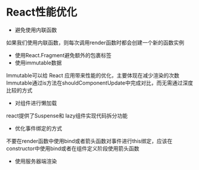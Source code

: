 # React性能优化

- 避免使用内联函数

如果我们使用内联函数，则每次调用render函数时都会创建一个新的函数实例

- 使用React.Fragment避免额外的包裹标签
- 使用immutable数据

Immutable可以给 React 应用带来性能的优化，主要体现在减少渲染的次数
Immutable通过is方法在shouldComponentUpdate中完成对比，而无需通过深度比较的方式

- 对组件进行懒加载

react提供了Suspense和 lazy组件实现代码拆分功能

- 优化事件绑定的方式

不要在render函数中使用bind或者箭头函数对事件进行this绑定，应该在constructor中使用bind或者在组件定义阶段使用箭头函数

- 使用服务器端渲染

